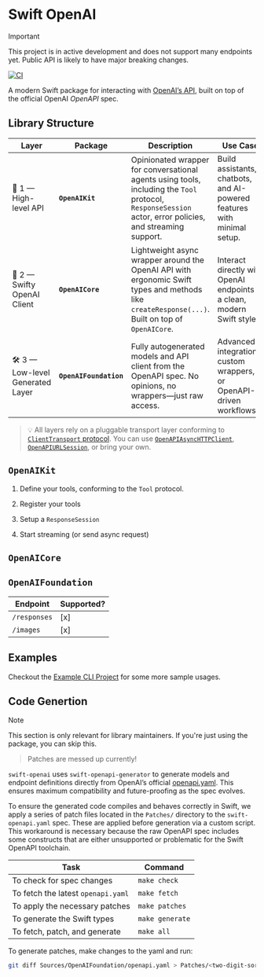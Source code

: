 # Swift OpenAI

> [!IMPORTANT]
> This project is in active development and does not support many endpoints yet.
> Public API is likely to have major breaking changes.

[![CI](https://github.com/ajevans99/swift-openai/actions/workflows/swift.yml/badge.svg)](https://github.com/ajevans99/swift-openai/actions/workflows/swift.yml)

A modern Swift package for interacting with [OpenAI’s API]((https://platform.openai.com/docs/api-reference)), built on top of the official OpenAI *OpenAPI* spec.

## Library Structure

| Layer | Package | Description | Use Case |
|-------|---------|-------------|----------|
| 🚀 1 — High-level API | **`OpenAIKit`** | Opinionated wrapper for conversational agents using tools, including the `Tool` protocol, `ResponseSession` actor, error policies, and streaming support. | Build assistants, chatbots, and AI-powered features with minimal setup. |
| 🧠 2 — Swifty OpenAI Client | **`OpenAICore`** | Lightweight async wrapper around the OpenAI API with ergonomic Swift types and methods like `createResponse(...)`. Built on top of `OpenAICore`. | Interact directly with OpenAI endpoints in a clean, modern Swift style. |
| 🛠️ 3 — Low-level Generated Layer | **`OpenAIFoundation`** | Fully autogenerated models and API client from the OpenAPI spec. No opinions, no wrappers—just raw access. | Advanced integrations, custom wrappers, or OpenAPI-driven workflows. |


> 💡 All layers rely on a pluggable transport layer conforming to [`ClientTransport` protocol](https://swiftpackageindex.com/apple/swift-openapi-runtime/main/documentation/openapiruntime/clienttransport). You can use [`OpenAPIAsyncHTTPClient`](https://github.com/swift-server/swift-openapi-async-http-client), [`OpenAPIURLSession`](https://github.com/apple/swift-openapi-urlsession), or bring your own.

## **`OpenAIKit`**

1. Define your tools, conforming to the `Tool` protocol.

2. Register your tools

3. Setup a `ResponseSession`

4. Start streaming (or send async request)


## **`OpenAICore`**

## **`OpenAIFoundation`**

| Endpoint | Supported? |
| --- | --- |
| `/responses` | [x] |
| `/images` | [x] |

## Examples

Checkout the [Example CLI Project](Example) for some more sample usages.

## Code Genertion

> [!NOTE]
> This section is only relevant for library maintainers. If you're just using the package, you can skip this.

> Patches are messed up currently!

`swift-openai` uses `swift-openapi-generator` to generate models and endpoint definitions directly from OpenAI’s official [openapi.yaml](https://github.com/openai/openai-openapi). This ensures maximum compatibility and future-proofing as the spec evolves.

To ensure the generated code compiles and behaves correctly in Swift, we apply a series of patch files located in the `Patches/` directory to the `swift-openapi.yaml` spec. These are applied before generation via a custom script. This workaround is necessary because the raw OpenAPI spec includes some constructs that are either unsupported or problematic for the Swift OpenAPI toolchain.

| Task                                    | Command          |
|-----------------------------------------|------------------|
| To check for spec changes               | `make check`     |
| To fetch the latest `openapi.yaml`      | `make fetch`     |
| To apply the necessary patches          | `make patches`   |
| To generate the Swift types             | `make generate`  |
| To fetch, patch, and generate           | `make all`       |

To generate patches, make changes to the yaml and run:

```sh
git diff Sources/OpenAIFoundation/openapi.yaml > Patches/<two-digit-sort-number-here>-<patch-description-here>.patch
```
